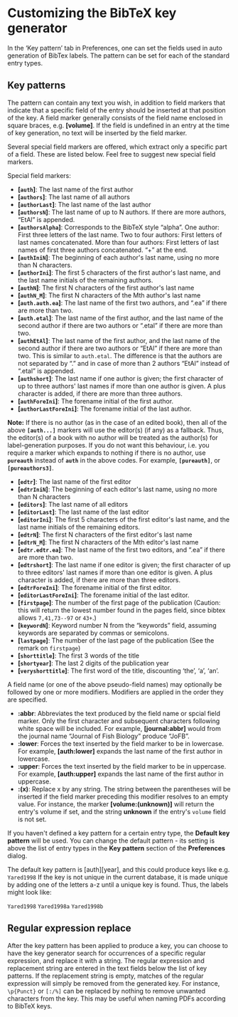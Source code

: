Customizing the BibTeX key generator
====================================

In the ‘Key pattern’ tab in Preferences, one can set the fields used in auto generation of BibTex labels. The pattern can be set for each of the standard entry types.

Key patterns
------------

The pattern can contain any text you wish, in addition to field markers that indicate that a specific field of the entry should be inserted at that position of the key. A field marker generally consists of the field name enclosed in square braces, e.g. **\[volume\]**. If the field is undefined in an entry at the time of key generation, no text will be inserted by the field marker.

Several special field markers are offered, which extract only a specific part of a field. These are listed below. Feel free to suggest new special field markers.

Special field markers:

-   **\[`auth`\]**: The last name of the first author
-   **\[`authors`\]**: The last name of all authors
-   **\[`authorLast`\]**: The last name of the last author
-   **\[`authorsN`\]**: The last name of up to N authors. If there are more authors, “EtAl” is appended.
-   **\[`authorsAlpha`\]**: Corresponds to the BibTeX style “alpha”. One author: First three letters of the last name. Two to four authors: First letters of last names concatenated. More than four authors: First letters of last names of first three authors concatenated. “+” at the end.
-   **\[`authIniN`\]**: The beginning of each author's last name, using no more than N characters.
-   **\[`authorIni`\]**: The first 5 characters of the first author's last name, and the last name initials of the remaining authors.
-   **\[`authN`\]**: The first N characters of the first author's last name
-   **\[`authN_M`\]**: The first N characters of the Mth author's last name
-   **\[`auth.auth.ea`\]**: The last name of the first two authors, and “.ea” if there are more than two.
-   **\[`auth.etal`\]**: The last name of the first author, and the last name of the second author if there are two authors or “.etal” if there are more than two.
-   **\[`authEtAl`\]**: The last name of the first author, and the last name of the second author if there are two authors or “EtAl” if there are more than two. This is similar to `auth.etal`. The difference is that the authors are not separated by “.” and in case of more than 2 authors “EtAl” instead of “.etal” is appended.
-   **\[`authshort`\]**: The last name if one author is given; the first character of up to three authors' last names if more than one author is given. A plus character is added, if there are more than three authors.
-   **\[`authForeIni`\]**: The forename initial of the first author.
-   **\[`authorLastForeIni`\]**: The forename initial of the last author.

**Note:** If there is no author (as in the case of an edited book), then all of the above **`[auth...]`** markers will use the editor(s) (if any) as a fallback. Thus, the editor(s) of a book with no author will be treated as the author(s) for label-generation purposes. If you do not want this behaviour, i.e. you require a marker which expands to nothing if there is no author, use **`pureauth`** instead of **`auth`** in the above codes. For example, **`[pureauth]`**, or **`[pureauthors3]`**.

-   **\[`edtr`\]**: The last name of the first editor
-   **\[`edtrIniN`\]**: The beginning of each editor's last name, using no more than N characters
-   **\[`editors`\]**: The last name of all editors
-   **\[`editorLast`\]**: The last name of the last editor
-   **\[`editorIni`\]**: The first 5 characters of the first editor's last name, and the last name initials of the remaining editors.
-   **\[`edtrN`\]**: The first N characters of the first editor's last name
-   **\[`edtrN_M`\]**: The first N characters of the Mth editor's last name
-   **\[`edtr.edtr.ea`\]**: The last name of the first two editors, and “.ea” if there are more than two.
-   **\[`edtrshort`\]**: The last name if one editor is given; the first character of up to three editors' last names if more than one editor is given. A plus character is added, if there are more than three editors.
-   **\[`edtrForeIni`\]**: The forename initial of the first editor.
-   **\[`editorLastForeIni`\]**: The forename initial of the last editor.
-   **\[`firstpage`\]**: The number of the first page of the publication (Caution: this will return the lowest number found in the pages field, since bibtex allows `7,41,73--97` or `43+`.)
-   **\[`keywordN`\]**: Keyword number N from the “keywords” field, assuming keywords are separated by commas or semicolons.
-   **\[`lastpage`\]**: The number of the last page of the publication (See the remark on `firstpage`)
-   **\[`shorttitle`\]**: The first 3 words of the title
-   **\[`shortyear`\]**: The last 2 digits of the publication year
-   **\[`veryshorttitle`\]**: The first word of the title, discounting ‘the’, ‘a’, ‘an’.

A field name (or one of the above pseudo-field names) may optionally be followed by one or more modifiers. Modifiers are applied in the order they are specified.

-   **:abbr**: Abbreviates the text produced by the field name or spcial field marker. Only the first character and subsequent characters following white space will be included. For example, **\[journal:abbr\]** would from the journal name “Journal of Fish Biology” produce “JoFB”.
-   **:lower**: Forces the text inserted by the field marker to be in lowercase. For example, **\[auth:lower\]** expands the last name of the first author in lowercase.
-   **:upper**: Forces the text inserted by the field marker to be in uppercase. For example, **\[auth:upper\]** expands the last name of the first author in uppercase.
-   **:(x)**: Replace x by any string. The string between the parentheses will be inserted if the field marker preceding this modifier resolves to an empty value. For instance, the marker **\[volume:(unknown)\]** will return the entry's volume if set, and the string **unknown** if the entry's `volume` field is not set.

If you haven't defined a key pattern for a certain entry type, the **Default key pattern** will be used. You can change the default pattern - its setting is above the list of entry types in the **Key pattern** section of the **Preferences** dialog.

The default key pattern is \[auth\]\[year\], and this could produce keys like e.g. `Yared1998` If the key is not unique in the current database, it is made unique by adding one of the letters a-z until a unique key is found. Thus, the labels might look like:

`Yared1998`
`Yared1998a`
`Yared1998b`

Regular expression replace
--------------------------

After the key pattern has been applied to produce a key, you can choose to have the key generator search for occurrences of a specific regular expression, and replace it with a string. The regular expression and replacement string are entered in the text fields below the list of key patterns. If the replacement string is empty, matches of the regular expression will simply be removed from the generated key. For instance, `\p{Punct}` or `[:/%]` can be replaced by nothing to remove unwanted characters from the key. This may be useful when naming PDFs according to BibTeX keys.
